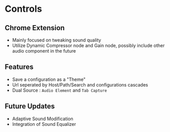 # Controls
## Chrome Extension
- Mainly focused on tweaking sound quality
- Utilize Dynamic Compressor node and Gain node, possibly include other audio component in the future
## Features
- Save a configuration as a "Theme"
- Url seperated by Host/Path/Search and configurations cascades
- Dual Source : `Audio Element` and `Tab Capture`
## Future Updates
- Adaptive Sound Modification
- Integration of Sound Equalizer
